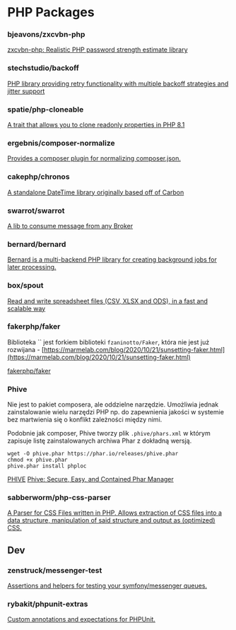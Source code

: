 # PHP Packages

### bjeavons/zxcvbn-php

[zxcvbn-php: Realistic PHP password strength estimate library](https://github.com/bjeavons/zxcvbn-php)

### stechstudio/backoff

[PHP library providing retry functionality with multiple backoff strategies and jitter support](https://github.com/stechstudio/backoff)

### spatie/php-cloneable

[A trait that allows you to clone readonly properties in PHP 8.1](https://github.com/spatie/php-cloneable)

### ergebnis/composer-normalize

[Provides a composer plugin for normalizing composer.json.](https://github.com/ergebnis/composer-normalize)

### cakephp/chronos

[A standalone DateTime library originally based off of Carbon](https://github.com/cakephp/chronos)

### swarrot/swarrot

[A lib to consume message from any Broker](https://github.com/swarrot/swarrot)

### bernard/bernard

[Bernard is a multi-backend PHP library for creating background jobs for later processing.](https://github.com/bernardphp/bernard)

### box/spout

[Read and write spreadsheet files (CSV, XLSX and ODS), in a fast and scalable way](https://github.com/box/spout)

### fakerphp/faker

Biblioteka `` jest forkiem biblioteki `fzaninotto/Faker`, która nie jest już rozwijana - [https://marmelab.com/blog/2020/10/21/sunsetting-faker.html](https://marmelab.com/blog/2020/10/21/sunsetting-faker.html)

[fakerphp/faker](https://github.com/FakerPHP/Faker)

### Phive

Nie jest to pakiet composera, ale oddzielne narzędzie. Umożliwia jednak zainstalowanie wielu narzędzi PHP np. do zapewnienia jakości w systemie bez martwienia się o konflikt zależności między nimi.

Podobnie jak composer, Phive tworzy plik `.phive/phars.xml` w którym zapisuje listę zainstalowanych archiwa Phar z dokładną wersją.

```
wget -O phive.phar https://phar.io/releases/phive.phar
chmod +x phive.phar
phive.phar install phploc
```

[PHIVE](https://phar.io/)
[Phive: Secure, Easy, and Contained Phar Manager](https://php.watch/articles/phive)

### sabberworm/php-css-parser

[A Parser for CSS Files written in PHP. Allows extraction of CSS files into a data structure, manipulation of said structure and output as (optimized) CSS.](https://github.com/sabberworm/PHP-CSS-Parser)


## Dev

### zenstruck/messenger-test

[Assertions and helpers for testing your symfony/messenger queues.](https://github.com/zenstruck/messenger-test)

### rybakit/phpunit-extras

[Custom annotations and expectations for PHPUnit.](https://github.com/rybakit/phpunit-extras)
